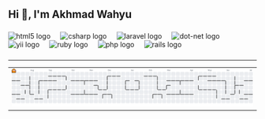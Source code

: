 <h2 align="left">Hi 👋, I'm Akhmad Wahyu</h2>

###

<div align="left">
  <img src="https://cdn.jsdelivr.net/gh/devicons/devicon/icons/html5/html5-original.svg" height="30" alt="html5 logo"  />
  <img width="12" />
  <img src="https://cdn.jsdelivr.net/gh/devicons/devicon/icons/csharp/csharp-original.svg" height="30" alt="csharp logo"  />
  <img width="12" />
  <img src="https://cdn.jsdelivr.net/gh/devicons/devicon/icons/laravel/laravel-original.svg" height="30" alt="laravel logo"  />
  <img width="12" />
  <img src="https://cdn.jsdelivr.net/gh/devicons/devicon/icons/dot-net/dot-net-original.svg" height="30" alt="dot-net logo"  />
  <img width="12" />
  <img src="https://cdn.jsdelivr.net/gh/devicons/devicon/icons/yii/yii-original.svg" height="30" alt="yii logo"  />
  <img width="12" />
  <img src="https://cdn.jsdelivr.net/gh/devicons/devicon/icons/ruby/ruby-original.svg" height="30" alt="ruby logo"  />
  <img width="12" />
  <img src="https://cdn.jsdelivr.net/gh/devicons/devicon/icons/php/php-original.svg" height="30" alt="php logo"  />
  <img width="12" />
  <img src="https://cdn.jsdelivr.net/gh/devicons/devicon/icons/rails/rails-original-wordmark.svg" height="30" alt="rails logo"  />
</div>

###
<hr>
<table border = "0.3">
  <tr>
    <td>
<!--       <img src="https://raw.githubusercontent.com/akhmadwahyu/akhmadwahyu/output/snake.svg" alt="Snake animation" /> -->
      <picture>
        <source media="(prefers-color-scheme: dark)" srcset="https://raw.githubusercontent.com/akhmadwahyu/akhmadwahyu/output/pacman-contribution-graph-dark.svg">
        <source media="(prefers-color-scheme: light)" srcset="https://raw.githubusercontent.com/akhmadwahyu/akhmadwahyu/output/pacman-contribution-graph.svg">
        <img alt="pacman contribution graph" src="https://raw.githubusercontent.com/akhmadwahyu/akhmadwahyu/output/pacman-contribution-graph.svg">
      </picture>
    </td>
  </tr>
</table>



###
